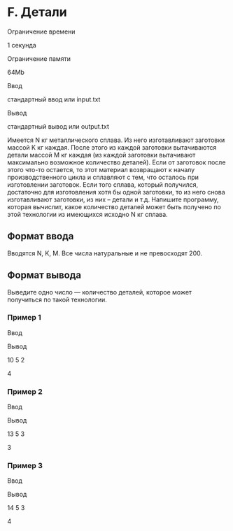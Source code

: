 F. Детали
=========

Ограничение времени

1 секунда

Ограничение памяти

64Mb

Ввод

стандартный ввод или input.txt

Вывод

стандартный вывод или output.txt

Имеется N кг металлического сплава. Из него изготавливают заготовки массой K кг каждая. После этого из каждой заготовки вытачиваются детали массой M кг каждая (из каждой заготовки вытачивают максимально возможное количество деталей). Если от заготовок после этого что-то остается, то этот материал возвращают к началу производственного цикла и сплавляют с тем, что осталось при изготовлении заготовок. Если того сплава, который получился, достаточно для изготовления хотя бы одной заготовки, то из него снова изготавливают заготовки, из них – детали и т.д. Напишите программу, которая вычислит, какое количество деталей может быть получено по этой технологии из имеющихся исходно N кг сплава.

Формат ввода
------------

Вводятся N, K, M. Все числа натуральные и не превосходят 200.

Формат вывода
-------------

Выведите одно число — количество деталей, которое может получиться по такой технологии.

### Пример 1

Ввод

Вывод

10 5 2

4

### Пример 2

Ввод

Вывод

13 5 3

3

### Пример 3

Ввод

Вывод

14 5 3

4